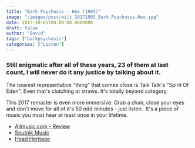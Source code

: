 ```yaml
---
title: "Bark Psychosis - Hex (1994)"
image: "/images/post/wilt_20171005_Bark.Psychosis.Hex.jpg"
date: 2017-10-05T00:00:00.0000000
draft: false
author: "David"
tags: ["barkpsychosis"]
categories: ["Listen"]
---
```

### Still enigmatic after all of these years, 23 of them at last count, I will never do it any justice by talking about it. 

 The nearest representative "thing" that comes close is Talk Talk's "Spirit Of Eden". Even that's clutching at straws. It's totally beyond category. 

 This 2017 remaster is even more immersive. Grab a chair, close your eyes and don't move for all of it's 50 odd minutes - just listen.  It's a piece of music you must hear at least once in your lifetime.

-  [Allmusic.com - Review](https://www.allmusic.com/album/hex-mw0000113304)
-  [Sputnik Music](http://www.sputnikmusic.com/review/35164/Bark-Psychosis-Hex/)
-  [Head Heritage](https://www.headheritage.co.uk/unsung/review/2221/)